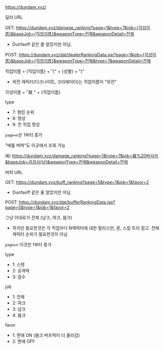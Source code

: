 https://dundam.xyz/

딜러 URL

GET: https://dundam.xyz/damage_ranking?page=1&type=7&job={각성이름}&baseJob={직업이름}&weaponType=전체&weaponDetail=전체
  - Dunfaoff 같은 줄 알았지만 아님.

POST: https://dundam.xyz/dat/dealerRankingData.jsp?page=1&job={각성이름}&baseJob={직업이름}&weaponType=전체&type=7&weaponDetail=전체

직업이름 = {직업이름} + "(" + {성별} + ")"
  - 외전 캐릭터(다크나이트, 크리에이터)는 직업이름이 "외전"

각성이름 = "眞 " + {직업이름}

type
  - 7: 랭킹 순위
  - 8: 명성
  - 9: 전 직업 명성

`page=n`은 1부터 증가

"배틀 버퍼"도 이곳에서 조회 가능

예) https://dundam.xyz/damage_ranking?page=1&type=7&job=眞%20버서커&baseJob=귀검사(남)&weaponType=전체&weaponDetail=전체

버퍼 URL

GET: https://dundam.xyz/buff_ranking?page=5&type=1&job=1&favor=2
  - Dunfaoff 같은 줄 알았지만 아님

POST: https://dundam.xyz/dat/bufferRankingData.jsp?page=5&type=1&job=1&favor=2

그냥 이대로가 전체 (남크, 여크, 븜크)
  - 하지만 필요한것은 각 직업마다 N캐릭터에 대한 탈리스만, 룬, 스킬 트리 참고. 전체 캐릭터 순위가 필요한것이 아님

`page=n` 이것만 1부터 증가

type
  - 1: 스탯
  - 2: 공격력
  - 3: 점수

job
  - 1: 전체
  - 2: 여크
  - 3: 남크
  - 4: 븜크

favor
  - 1: 편애 ON (븜크 버프력이 더 올라감)
  - 2: 편애 OFF